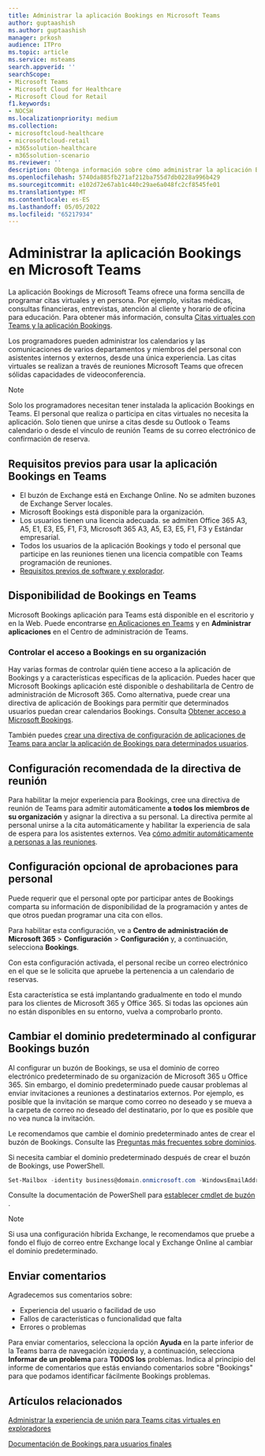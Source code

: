 ```yaml
---
title: Administrar la aplicación Bookings en Microsoft Teams
author: guptaashish
ms.author: guptaashish
manager: prkosh
audience: ITPro
ms.topic: article
ms.service: msteams
search.appverid: ''
searchScope:
- Microsoft Teams
- Microsoft Cloud for Healthcare
- Microsoft Cloud for Retail
f1.keywords:
- NOCSH
ms.localizationpriority: medium
ms.collection:
- microsoftcloud-healthcare
- microsoftcloud-retail
- m365solution-healthcare
- m365solution-scenario
ms.reviewer: ''
description: Obtenga información sobre cómo administrar la aplicación Bookings en Teams para los usuarios de su organización.
ms.openlocfilehash: 5740da885fb271af212ba755d7db0228a996b429
ms.sourcegitcommit: e102d72e67ab1c440c29ae6a048fc2cf8545fe01
ms.translationtype: MT
ms.contentlocale: es-ES
ms.lasthandoff: 05/05/2022
ms.locfileid: "65217934"
---
```

# <a name="manage-the-bookings-app-in-microsoft-teams"></a>Administrar la aplicación Bookings en Microsoft Teams

La aplicación Bookings de Microsoft Teams ofrece una forma sencilla de programar citas virtuales y en persona. Por ejemplo, visitas médicas, consultas financieras, entrevistas, atención al cliente y horario de oficina para educación. Para obtener más información, consulta [Citas virtuales con Teams y la aplicación Bookings](expand-teams-across-your-org/bookings-virtual-visits.md).

Los programadores pueden administrar los calendarios y las comunicaciones de varios departamentos y miembros del personal con asistentes internos y externos, desde una única experiencia. Las citas virtuales se realizan a través de reuniones Microsoft Teams que ofrecen sólidas capacidades de videoconferencia.

> [!NOTE]
> Solo los programadores necesitan tener instalada la aplicación Bookings en Teams. El personal que realiza o participa en citas virtuales no necesita la aplicación. Solo tienen que unirse a citas desde su Outlook o Teams calendario o desde el vínculo de reunión Teams de su correo electrónico de confirmación de reserva.

## <a name="prerequisites-to-use-the-bookings-app-in-teams"></a>Requisitos previos para usar la aplicación Bookings en Teams

* El buzón de Exchange está en Exchange Online. No se admiten buzones de Exchange Server locales.
* Microsoft Bookings está disponible para la organización.
* Los usuarios tienen una licencia adecuada. se admiten Office 365 A3, A5, E1, E3, E5, F1, F3, Microsoft 365 A3, A5, E3, E5, F1, F3 y Estándar empresarial.
* Todos los usuarios de la aplicación Bookings y todo el personal que participe en las reuniones tienen una licencia compatible con Teams programación de reuniones.
* [Requisitos previos de software y explorador](hardware-requirements-for-the-teams-app.md).

## <a name="availability-of-bookings-in-teams"></a>Disponibilidad de Bookings en Teams

Microsoft Bookings aplicación para Teams está disponible en el escritorio y en la Web. Puede encontrarse [en Aplicaciones en Teams](https://teams.microsoft.com/l/app/4c4ec2e8-4a2c-4bce-8d8f-00fc664a4e5b?source=store-copy-link) y en **Administrar aplicaciones** en el Centro de administración de Teams.

### <a name="control-access-to-bookings-within-your-organization"></a>Controlar el acceso a Bookings en su organización

Hay varias formas de controlar quién tiene acceso a la aplicación de Bookings y a características específicas de la aplicación. Puedes hacer que Microsoft Bookings aplicación esté disponible o deshabilitarla de Centro de administración de Microsoft 365. Como alternativa, puede crear una directiva de aplicación de Bookings para permitir que determinados usuarios puedan crear calendarios Bookings. Consulta [Obtener acceso a Microsoft Bookings](/microsoft-365/bookings/get-access).

También puedes [crear una directiva de configuración de aplicaciones de Teams para anclar la aplicación de Bookings para determinados usuarios](teams-app-setup-policies.md).

## <a name="recommended-meeting-policy-settings"></a>Configuración recomendada de la directiva de reunión

Para habilitar la mejor experiencia para Bookings, cree una directiva de reunión de Teams para admitir automáticamente **a todos los miembros de su organización** y asignar la directiva a su personal. La directiva permite al personal unirse a la cita automáticamente y habilitar la experiencia de sala de espera para los asistentes externos. Vea [cómo admitir automáticamente a personas a las reuniones](meeting-policies-participants-and-guests.md#automatically-admit-people).

## <a name="optional-staff-approvals-setting"></a>Configuración opcional de aprobaciones para personal

Puede requerir que el personal opte por participar antes de Bookings comparta su información de disponibilidad de la programación y antes de que otros puedan programar una cita con ellos.

Para habilitar esta configuración, ve a **Centro de administración de Microsoft 365** \> **Configuración** \> **Configuración** y, a continuación, selecciona **Bookings**.

Con esta configuración activada, el personal recibe un correo electrónico en el que se le solicita que apruebe la pertenencia a un calendario de reservas.  

Esta característica se está implantando gradualmente en todo el mundo para los clientes de Microsoft 365 y Office 365. Si todas las opciones aún no están disponibles en su entorno, vuelva a comprobarlo pronto.

## <a name="changing-your-default-domain-when-setting-up-bookings-mailbox"></a>Cambiar el dominio predeterminado al configurar Bookings buzón

Al configurar un buzón de Bookings, se usa el dominio de correo electrónico predeterminado de su organización de Microsoft 365 u Office 365. Sin embargo, el dominio predeterminado puede causar problemas al enviar invitaciones a reuniones a destinatarios externos. Por ejemplo, es posible que la invitación se marque como correo no deseado y se mueva a la carpeta de correo no deseado del destinatario, por lo que es posible que no vea nunca la invitación.

Le recomendamos que cambie el dominio predeterminado antes de crear el buzón de Bookings. Consulte las [Preguntas más frecuentes sobre dominios](/microsoft-365/admin/setup/domains-faq#how-do-i-set-or-change-the-default-domain-in-office-365).

Si necesita cambiar el dominio predeterminado después de crear el buzón de Bookings, use PowerShell.

```PowerShell
Set-Mailbox -identity business@domain.onmicrosoft.com -WindowsEmailAddress business@domain.com -EmailAddresses business@domain.com
```

Consulte la documentación de PowerShell para [establecer cmdlet de buzón](/powershell/module/exchange/mailboxes/set-mailbox) .

> [!NOTE]
> Si usa una configuración híbrida Exchange, le recomendamos que pruebe a fondo el flujo de correo entre Exchange local y Exchange Online al cambiar el dominio predeterminado.

## <a name="send-feedback"></a>Enviar comentarios

Agradecemos sus comentarios sobre:

* Experiencia del usuario o facilidad de uso
* Fallos de características o funcionalidad que falta
* Errores o problemas
  
Para enviar comentarios, selecciona la opción **Ayuda** en la parte inferior de la Teams barra de navegación izquierda y, a continuación, selecciona **Informar de un problema** para **TODOS los** problemas. Indica al principio del informe de comentarios que estás enviando comentarios sobre "Bookings" para que podamos identificar fácilmente Bookings problemas.

## <a name="related-articles"></a>Artículos relacionados

[Administrar la experiencia de unión para Teams citas virtuales en exploradores](expand-teams-across-your-org/browser-join.md)


  [Documentación de Bookings para usuarios finales](https://support.office.com/article/apps-and-services-cc1fba57-9900-4634-8306-2360a40c665b?ui=en-US&rs=en-US&ad=US#PickTab=Bookings)
